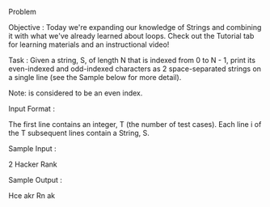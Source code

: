 Problem

Objective :
Today we're expanding our knowledge of Strings and combining it with what we've already learned about loops. Check out the Tutorial tab for learning materials and an instructional video!

Task :
Given a string, S, of length N that is indexed from 0 to N - 1, print its even-indexed and odd-indexed characters as 2 space-separated strings on a single line (see the Sample below for more detail).

Note:  is considered to be an even index.

Input Format :

The first line contains an integer, T (the number of test cases).
Each line i of the T subsequent lines contain a String, S.



Sample Input :

2
Hacker
Rank


Sample Output :

Hce akr
Rn ak

